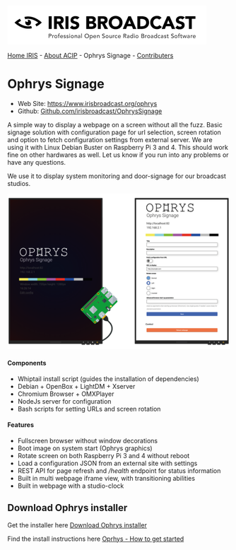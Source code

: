 ![IRIS Broadcast](../logo-iris.png)

[Home IRIS](../README.md) - [About ACIP](../README_ABOUT.md) - Ophrys Signage - [Contributers](../README_CONTRIBUTERS.md)

# Ophrys Signage

* Web Site: https://www.irisbroadcast.org/ophrys
* Github: [Github.com/irisbroadcast/OphrysSignage](https://github.com/IrisBroadcast/OphrysSignage)

A simple way to display a webpage on a screen without all the fuzz.
Basic signage solution with configuration page for url selection,
screen rotation and option to fetch configuration settings from
external server. We are using it with Linux Debian Buster on
Raspberry Pi 3 and 4. This should work fine on other hardwares
as well. Let us know if you run into any problems or have any questions.

We use it to display system monitoring and door-signage for our broadcast studios.

![Ophrys Signage Screenshot](signage-screenshot.png)

#### Components
- Whiptail install script (guides the installation of dependencies)
- Debian + OpenBox + LightDM + Xserver
- Chromium Browser + OMXPlayer
- NodeJs server for configuration
- Bash scripts for setting URLs and screen rotation

#### Features
- Fullscreen browser without window decorations
- Boot image on system start (Ophrys graphics)
- Rotate screen on both Raspberry Pi 3 and 4 without reboot
- Load a configuration JSON from an external site with settings
- REST API for page refresh and */health* endpoint for status information
- Built in multi webpage iframe view, with transitioning abilities
- Built in webpage with a studio-clock

## Download Ophrys installer
Get the installer here [Download Ophrys installer ](http://irisbroadcast.com/ophrys/install.tar.gz)

Find the install instructions here [Oprhys - How to get started ](https://github.com/IrisBroadcast/OphrysSignage/blob/master/README.md#how-to-get-started-using-a-raspberry-pi)